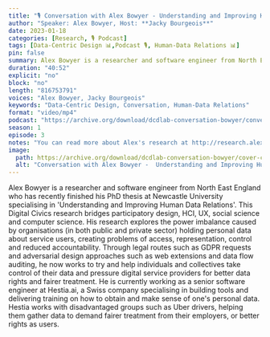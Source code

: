 ```yaml
---
title: "🎙️ Conversation with Alex Bowyer - Understanding and Improving Human-Data Relations"
author: "Speaker: Alex Bowyer, Host: **Jacky Bourgeois**"
date: 2023-01-18
categories: [Research, 🎙️ Podcast]
tags: [Data-Centric Design 📊,Podcast 🎙️, Human-Data Relations 📊]
pin: false
summary: Alex Bowyer is a researcher and software engineer from North East England who has recently finished his PhD thesis at Newcastle University specialising in 'Understanding and Improving Human Data Relations'. This Digital Civics research bridges participatory design, HCI, UX, social science and computer science. His research explores the power imbalance caused by organisations (in both public and private sector) holding personal data about service users, creating problems of access, representation, control and reduced accountability. Through legal routes such as GDPR requests and adversarial design approaches such as web extensions and data flow auditing, he now works to try and help individuals and collectives take control of their data and pressure digital service providers for better data rights and fairer treatment. He is currently working as a senior software engineer at Hestia.ai, a Swiss company specialising in building tools and delivering training on how to obtain and make sense of one's personal data. Hestia works with disadvantaged groups such as Uber drivers, helping them gather data to demand fairer treatment from their employers, or better rights as users.
duration: "40:52"
explicit: "no"
block: "no"
length: "816753791"
voices: "Alex Bowyer, Jacky Bourgeois"
keywords: "Data-Centric Design, Conversation, Human-Data Relations"
format: "video/mp4"
podcast: "https://archive.org/download/dcdlab-conversation-bowyer/conversation-bowyer.mp4"
season: 1
episode: 3
notes: "You can read more about Alex's research at http://research.alexbowyer.com and http://scholar.alexbowyer.com. He can be found on Twitter at @alexbfree. Join the Data-Centric Design channel to get in touch with our community: https://join.slack.com/t/data-centricdesign/shared_invite/zt-1izg8lchw-TYFzqOwMMCe2Ete9GHQfpQ"
image:
  path: https://archive.org/download/dcdlab-conversation-bowyer/cover-conversation-bowyer.png
  alt: "Conversation with Alex Bowyer -  Understanding and Improving Human-Data Relations"
---
```


Alex Bowyer is a researcher and software engineer from North East England who has recently finished his PhD thesis at Newcastle University specialising in 'Understanding and Improving Human Data Relations'. This Digital Civics research bridges participatory design, HCI, UX, social science and computer science. His research explores the power imbalance caused by organisations (in both public and private sector) holding personal data about service users, creating problems of access, representation, control and reduced accountability. Through legal routes such as GDPR requests and adversarial design approaches such as web extensions and data flow auditing, he now works to try and help individuals and collectives take control of their data and pressure digital service providers for better data rights and fairer treatment. He is currently working as a senior software engineer at Hestia.ai, a Swiss company specialising in building tools and delivering training on how to obtain and make sense of one's personal data. Hestia works with disadvantaged groups such as Uber drivers, helping them gather data to demand fairer treatment from their employers, or better rights as users.